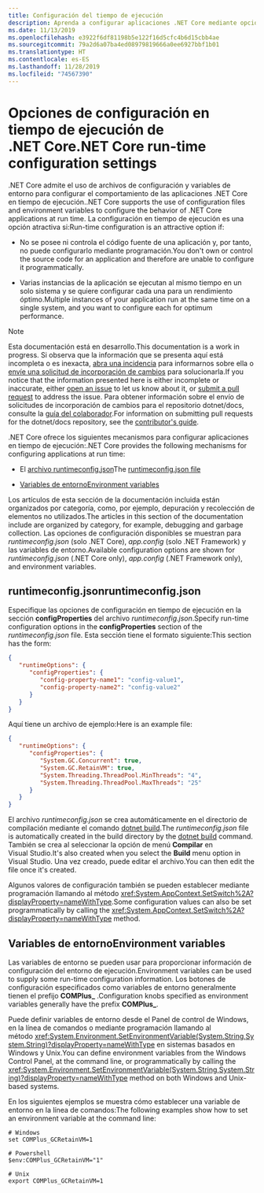 ```yaml
---
title: Configuración del tiempo de ejecución
description: Aprenda a configurar aplicaciones .NET Core mediante opciones de configuración de tiempo de ejecución.
ms.date: 11/13/2019
ms.openlocfilehash: e3922f6df81198b5e122f16d5cfc4b6d15cbb4ae
ms.sourcegitcommit: 79a2d6a07ba4ed08979819666a0ee6927bbf1b01
ms.translationtype: HT
ms.contentlocale: es-ES
ms.lasthandoff: 11/28/2019
ms.locfileid: "74567390"
---
```

# <a name="net-core-run-time-configuration-settings"></a><span data-ttu-id="4106a-103">Opciones de configuración en tiempo de ejecución de .NET Core</span><span class="sxs-lookup"><span data-stu-id="4106a-103">.NET Core run-time configuration settings</span></span>

<span data-ttu-id="4106a-104">.NET Core admite el uso de archivos de configuración y variables de entorno para configurar el comportamiento de las aplicaciones .NET Core en tiempo de ejecución.</span><span class="sxs-lookup"><span data-stu-id="4106a-104">.NET Core supports the use of configuration files and environment variables to configure the behavior of .NET Core applications at run time.</span></span> <span data-ttu-id="4106a-105">La configuración en tiempo de ejecución es una opción atractiva si:</span><span class="sxs-lookup"><span data-stu-id="4106a-105">Run-time configuration is an attractive option if:</span></span>

- <span data-ttu-id="4106a-106">No se posee ni controla el código fuente de una aplicación y, por tanto, no puede configurarlo mediante programación.</span><span class="sxs-lookup"><span data-stu-id="4106a-106">You don't own or control the source code for an application and therefore are unable to configure it programmatically.</span></span>

- <span data-ttu-id="4106a-107">Varias instancias de la aplicación se ejecutan al mismo tiempo en un solo sistema y se quiere configurar cada una para un rendimiento óptimo.</span><span class="sxs-lookup"><span data-stu-id="4106a-107">Multiple instances of your application run at the same time on a single system, and you want to configure each for optimum performance.</span></span>

> [!NOTE]
> <span data-ttu-id="4106a-108">Esta documentación está en desarrollo.</span><span class="sxs-lookup"><span data-stu-id="4106a-108">This documentation is a work in progress.</span></span> <span data-ttu-id="4106a-109">Si observa que la información que se presenta aquí está incompleta o es inexacta, [abra una incidencia](https://github.com/dotnet/docs/issues) para informarnos sobre ella o [envíe una solicitud de incorporación de cambios](https://github.com/dotnet/docs/pulls) para solucionarla.</span><span class="sxs-lookup"><span data-stu-id="4106a-109">If you notice that the information presented here is either incomplete or inaccurate, either [open an issue](https://github.com/dotnet/docs/issues) to let us know about it, or [submit a pull request](https://github.com/dotnet/docs/pulls) to address the issue.</span></span> <span data-ttu-id="4106a-110">Para obtener información sobre el envío de solicitudes de incorporación de cambios para el repositorio dotnet/docs, consulte la [guía del colaborador](https://github.com/dotnet/docs/blob/master/CONTRIBUTING.md).</span><span class="sxs-lookup"><span data-stu-id="4106a-110">For information on submitting pull requests for the dotnet/docs repository, see the [contributor's guide](https://github.com/dotnet/docs/blob/master/CONTRIBUTING.md).</span></span>

<span data-ttu-id="4106a-111">.NET Core ofrece los siguientes mecanismos para configurar aplicaciones en tiempo de ejecución:</span><span class="sxs-lookup"><span data-stu-id="4106a-111">.NET Core provides the following mechanisms for configuring applications at run time:</span></span>

- <span data-ttu-id="4106a-112">El [archivo runtimeconfig.json](#runtimeconfigjson)</span><span class="sxs-lookup"><span data-stu-id="4106a-112">The [runtimeconfig.json file](#runtimeconfigjson)</span></span>

- [<span data-ttu-id="4106a-113">Variables de entorno</span><span class="sxs-lookup"><span data-stu-id="4106a-113">Environment variables</span></span>](#environment-variables)

<span data-ttu-id="4106a-114">Los artículos de esta sección de la documentación incluida están organizados por categoría, como, por ejemplo, depuración y recolección de elementos no utilizados.</span><span class="sxs-lookup"><span data-stu-id="4106a-114">The articles in this section of the documentation include are organized by category, for example, debugging and garbage collection.</span></span> <span data-ttu-id="4106a-115">Las opciones de configuración disponibles se muestran para *runtimeconfig.json* (solo .NET Core), *app.config* (solo .NET Framework) y las variables de entorno.</span><span class="sxs-lookup"><span data-stu-id="4106a-115">Available configuration options are shown for *runtimeconfig.json* (.NET Core only), *app.config* (.NET Framework only), and environment variables.</span></span>

## <a name="runtimeconfigjson"></a><span data-ttu-id="4106a-116">runtimeconfig.json</span><span class="sxs-lookup"><span data-stu-id="4106a-116">runtimeconfig.json</span></span>

<span data-ttu-id="4106a-117">Especifique las opciones de configuración en tiempo de ejecución en la sección **configProperties** del archivo *runtimeconfig.json*.</span><span class="sxs-lookup"><span data-stu-id="4106a-117">Specify run-time configuration options in the **configProperties** section of the *runtimeconfig.json* file.</span></span> <span data-ttu-id="4106a-118">Esta sección tiene el formato siguiente:</span><span class="sxs-lookup"><span data-stu-id="4106a-118">This section has the form:</span></span>

```json
{
   "runtimeOptions": {
      "configProperties": {
         "config-property-name1": "config-value1",
         "config-property-name2": "config-value2"
      }
   }
}
```

<span data-ttu-id="4106a-119">Aquí tiene un archivo de ejemplo:</span><span class="sxs-lookup"><span data-stu-id="4106a-119">Here is an example file:</span></span>

```json
{
   "runtimeOptions": {
      "configProperties": {
         "System.GC.Concurrent": true,
         "System.GC.RetainVM": true,
         "System.Threading.ThreadPool.MinThreads": "4",
         "System.Threading.ThreadPool.MaxThreads": "25"
      }
   }
}
```

<span data-ttu-id="4106a-120">El archivo *runtimeconfig.json* se crea automáticamente en el directorio de compilación mediante el comando [dotnet build](../tools/dotnet-build.md).</span><span class="sxs-lookup"><span data-stu-id="4106a-120">The *runtimeconfig.json* file is automatically created in the build directory by the [dotnet build](../tools/dotnet-build.md) command.</span></span> <span data-ttu-id="4106a-121">También se crea al seleccionar la opción de menú **Compilar** en Visual Studio.</span><span class="sxs-lookup"><span data-stu-id="4106a-121">It's also created when you select the **Build** menu option in Visual Studio.</span></span> <span data-ttu-id="4106a-122">Una vez creado, puede editar el archivo.</span><span class="sxs-lookup"><span data-stu-id="4106a-122">You can then edit the file once it's created.</span></span>

<span data-ttu-id="4106a-123">Algunos valores de configuración también se pueden establecer mediante programación llamando al método <xref:System.AppContext.SetSwitch%2A?displayProperty=nameWithType>.</span><span class="sxs-lookup"><span data-stu-id="4106a-123">Some configuration values can also be set programmatically by calling the <xref:System.AppContext.SetSwitch%2A?displayProperty=nameWithType> method.</span></span>

## <a name="environment-variables"></a><span data-ttu-id="4106a-124">Variables de entorno</span><span class="sxs-lookup"><span data-stu-id="4106a-124">Environment variables</span></span>

<span data-ttu-id="4106a-125">Las variables de entorno se pueden usar para proporcionar información de configuración del entorno de ejecución.</span><span class="sxs-lookup"><span data-stu-id="4106a-125">Environment variables can be used to supply some run-time configuration information.</span></span> <span data-ttu-id="4106a-126">Los botones de configuración especificados como variables de entorno generalmente tienen el prefijo **COMPlus_** .</span><span class="sxs-lookup"><span data-stu-id="4106a-126">Configuration knobs specified as environment variables generally have the prefix **COMPlus_**.</span></span>

<span data-ttu-id="4106a-127">Puede definir variables de entorno desde el Panel de control de Windows, en la línea de comandos o mediante programación llamando al método <xref:System.Environment.SetEnvironmentVariable(System.String,System.String)?displayProperty=nameWithType> en sistemas basados en Windows y Unix.</span><span class="sxs-lookup"><span data-stu-id="4106a-127">You can define environment variables from the Windows Control Panel, at the command line, or programmatically by calling the <xref:System.Environment.SetEnvironmentVariable(System.String,System.String)?displayProperty=nameWithType> method on both Windows and Unix-based systems.</span></span>

<span data-ttu-id="4106a-128">En los siguientes ejemplos se muestra cómo establecer una variable de entorno en la línea de comandos:</span><span class="sxs-lookup"><span data-stu-id="4106a-128">The following examples show how to set an environment variable at the command line:</span></span>

```shell
# Windows
set COMPlus_GCRetainVM=1

# Powershell
$env:COMPlus_GCRetainVM="1"

# Unix
export COMPlus_GCRetainVM=1
```
